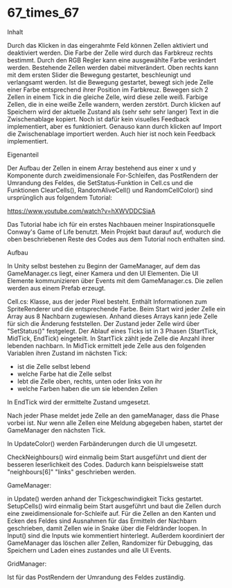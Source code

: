 # 67_times_67


Inhalt


Durch das Klicken in das eingerahmte Feld können Zellen aktiviert und deaktiviert werden. Die Farbe der Zelle wird durch das Farbkreuz rechts bestimmt. Durch den RGB Regler kann
eine ausgewählte Farbe verändert werden. Bestehende Zellen werden dabei mitverändert.
Oben rechts kann mit dem ersten Slider die Bewegung gestartet, beschleunigt und verlangsamt werden. Ist die Bewegung gestartet, bewegt sich jede Zelle einer Farbe entsprechend
ihrer Position im Farbkreuz. Bewegen sich 2 Zellen in einem Tick in die gleiche Zelle, wird diese zelle weiß. Farbige Zellen, die in eine weiße Zelle wandern, werden zerstört.
Durch klicken auf Speichern wird der aktuelle Zustand als (sehr sehr sehr langer) Text in die Zwischenablage kopiert. Noch ist dafür kein visuelles Feedback implementiert, aber
es funktioniert. Genauso kann durch klicken auf Import die Zwischenablage importiert werden. Auch hier ist noch kein Feedback implementiert.




Eigenanteil


Der Aufbau der Zellen in einem Array bestehend aus einer x und y Komponente durch zweidimensionale For-Schleifen, das PostRendern der Umrandung des Feldes, die
SetStatus-Funktion in Cell.cs und die Funktionen ClearCells(), RandomAliveCell() und RandomCellColor() sind ursprünglich aus folgendem Tutorial:

https://www.youtube.com/watch?v=hXWVDDCSiaA

Das Tutorial habe ich für ein erstes Nachbauen meiner Inspirationsquelle Conway's Game of Life benutzt. Mein Projekt baut darauf auf, wodurch die oben beschriebenen Reste des
Codes aus dem Tutorial noch enthalten sind.




Aufbau


In Unity selbst bestehen zu Beginn der GameManager, auf dem das GameManager.cs liegt, einer Kamera und den UI Elementen. Die UI Elemente kommunizieren über Events mit dem
GameManager.cs. Die zellen werden aus einem Prefab erzeugt.


Cell.cs:
Klasse, aus der jeder Pixel besteht. Enthält Informationen zum SpriteRenderer und die entsprechende Farbe. Beim Start wird jeder Zelle ein Array aus 8 Nachbarn zugewiesen.
Anhand dieses Arrays kann jede Zelle für sich die Änderung feststellen. Der Zustand jeder Zelle wird über "SetStatus()" festgelegt. Der Ablauf eines Ticks ist in 3 Phasen
(StartTick, MidTick, EndTick) eingeteilt.
In StartTick zählt jede Zelle die Anzahl ihrer lebenden nachbarn.
In MidTick ermittelt jede Zelle aus den folgenden Variablen ihren Zustand im nächsten Tick:
- ist die Zelle selbst lebend
- welche Farbe hat die Zelle selbst
- lebt die Zelle oben, rechts, unten oder links von ihr
- welche Farben haben die um sie lebenden Zellen

In EndTick wird der ermittelte Zustand umgesetzt.

Nach jeder Phase meldet jede Zelle an den gameManager, dass die Phase vorbei ist. Nur wenn alle Zellen eine Meldung abgegeben haben, startet der GameManager den nächsten Tick.

In UpdateColor() werden Farbänderungen durch die UI umgesetzt.

CheckNeighbours() wird einmalig beim Start ausgeführt und dient der besseren leserlichkeit des Codes. Dadurch kann beispielsweise statt "neighbours[6]" "links" geschrieben
werden.


GameManager:

in Update() werden anhand der Tickgeschwindigkeit Ticks gestartet.
SetupCells() wird einmalig beim Start ausgeführt und baut die Zellen durch eine zweidimensionale for-Schleife auf. Für die Zellen an den Kanten und Ecken des Feldes sind
Ausnahmen für das Ermitteln der Nachbarn geschrieben, damit Zellen wie in Snake über die Feldränder loopen.
In Input() sind die Inputs wie kommentiert hinterlegt.
Außerdem koordiniert der GameManager das löschen aller Zellen, Randomizer für Debugging, das Speichern und Laden eines zustandes und alle UI Events.

GridManager:

Ist für das PostRendern der Umrandung des Feldes zuständig.

